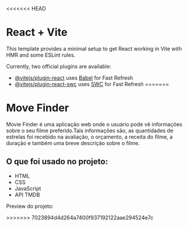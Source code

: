 <<<<<<< HEAD
# React + Vite

This template provides a minimal setup to get React working in Vite with HMR and some ESLint rules.

Currently, two official plugins are available:

- [@vitejs/plugin-react](https://github.com/vitejs/vite-plugin-react/blob/main/packages/plugin-react/README.md) uses [Babel](https://babeljs.io/) for Fast Refresh
- [@vitejs/plugin-react-swc](https://github.com/vitejs/vite-plugin-react-swc) uses [SWC](https://swc.rs/) for Fast Refresh
=======
<h1>Move Finder</h1>

<p> Movie Finder é uma aplicação web onde o usuário pode vê informações sobre o seu filme preferido.Tais informações são, as quantidades de estrelas foi recebido na avaliação, o orçamento, a receita do filme, a duração e 
também uma breve descrição sobre o filme. </p>

<h2>O que foi usado no projeto:</h2>
<ul>
  <li>HTML</li>
  <li>CSS</li>
  <li>JavaScript</li>
  <li>API TMDB</li>
</ul>

<p>Preview do projeto: </p>
>>>>>>> 7023894d4d264a7400f937192122aae294524e7c
